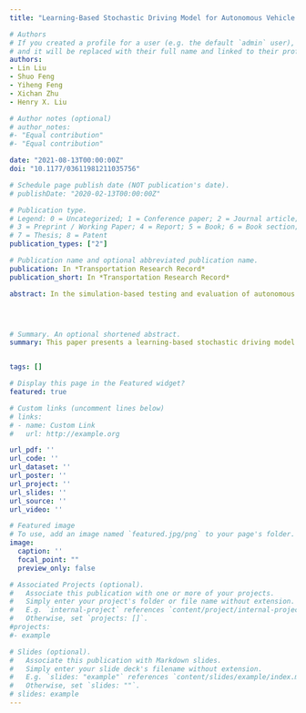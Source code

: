 ```yaml
---
title: "Learning-Based Stochastic Driving Model for Autonomous Vehicle Testing"

# Authors
# If you created a profile for a user (e.g. the default `admin` user), write the username (folder name) here 
# and it will be replaced with their full name and linked to their profile.
authors:
- Lin Liu
- Shuo Feng
- Yiheng Feng
- Xichan Zhu
- Henry X. Liu

# Author notes (optional)
# author_notes:
#- "Equal contribution"
#- "Equal contribution"

date: "2021-08-13T00:00:00Z"
doi: "10.1177/03611981211035756"

# Schedule page publish date (NOT publication's date).
# publishDate: "2020-02-13T00:00:00Z"

# Publication type.
# Legend: 0 = Uncategorized; 1 = Conference paper; 2 = Journal article;
# 3 = Preprint / Working Paper; 4 = Report; 5 = Book; 6 = Book section;
# 7 = Thesis; 8 = Patent
publication_types: ["2"]

# Publication name and optional abbreviated publication name.
publication: In *Transportation Research Record*
publication_short: In *Transportation Research Record*

abstract: In the simulation-based testing and evaluation of autonomous vehicles (AVs), how background vehicles (BVs) drive directly influences the AV’s driving behavior and further affects the test results. Most existing simulation platforms use either predetermined trajectories or deterministic driving models to model BV behaviors. However, predetermined BV trajectories cannot react to AV maneuvers, and deterministic models are different from real human drivers because of the lack of stochastic components and errors. Both methods lead to unrealistic traffic scenarios. This paper presents a learning-based stochastic driving model that meets the unique needs of AV testing (i.e., interactive and human-like stochasticity). The model is built based on the long short-term memory architecture. By incorporating the concept of quantile regression into the loss function of the model, the stochastic behaviors are reproduced without prior assumption of human drivers. The model is trained with the large-scale naturalistic driving data (NDD) from the Safety Pilot Model Deployment project and compared with a stochastic intelligent driving model (IDM). Analysis of individual trajectories shows that the proposed model can reproduce more similar trajectories of human drivers than IDM. To validate the ability of the proposed model in generating a naturalistic driving environment, traffic simulation experiments are implemented. The results show that traffic flow parameters such as speed, range, and time headway distribution match closely with the NDD, which is of significant importance for AV testing and evaluation.




# Summary. An optional shortened abstract.
summary: This paper presents a learning-based stochastic driving model that meets the unique needs of AV testing (i.e., interactive and human-like stochasticity). The model is built based on the long short-term memory architecture. By incorporating the concept of quantile regression into the loss function of the model, the stochastic behaviors are reproduced without prior assumption of human drivers.


tags: []

# Display this page in the Featured widget?
featured: true

# Custom links (uncomment lines below)
# links:
# - name: Custom Link
#   url: http://example.org

url_pdf: ''
url_code: ''
url_dataset: ''
url_poster: ''
url_project: ''
url_slides: ''
url_source: ''
url_video: ''

# Featured image
# To use, add an image named `featured.jpg/png` to your page's folder. 
image:
  caption: ''
  focal_point: ""
  preview_only: false

# Associated Projects (optional).
#   Associate this publication with one or more of your projects.
#   Simply enter your project's folder or file name without extension.
#   E.g. `internal-project` references `content/project/internal-project/index.md`.
#   Otherwise, set `projects: []`.
#projects:
#- example

# Slides (optional).
#   Associate this publication with Markdown slides.
#   Simply enter your slide deck's filename without extension.
#   E.g. `slides: "example"` references `content/slides/example/index.md`.
#   Otherwise, set `slides: ""`.
# slides: example
---
```


